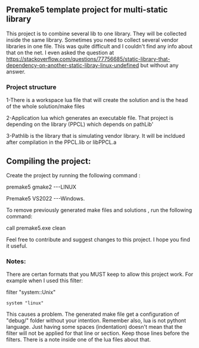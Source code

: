 ## Premake5 template project for multi-static library 

This project is to combine several lib to one library. They will be collected inside the same library. 
Sometimes you need to collect several vendor libraries in one file. This was quite difficult and I couldn't 
find any info about that on the net. I even asked the question at  
https://stackoverflow.com/questions/77756685/static-library-that-dependency-on-another-static-libray-linux-undefined
but without any answer. 

### Project structure 
1-There is a workspace lua file that will create the solution and is the head of the whole solution/make files 

2-Application lua which generates an executable file. That project is depending on the library (PPCL) which depends on pathLib'

3-Pathlib is the library that is simulating vendor library. It will be incldued after compilation in the PPCL.lib or libPPCL.a


## Compiling the project: 

Create the project by running the following command : 

premake5 gmake2  ---LINUX

Premake5 VS2022  ---Windows.


To remove previously generated make files and solutions , run the following command:

call premake5.exe clean


Feel free to contribute and suggest changes to this project. I hope you find it useful. 

### Notes:
There are certan formats that you MUST keep to allow this project work. 
For example when I used this filter:


filter "system::Unix"

    system "linux" 
    
This causes a problem. The generated make file get a configuration of "debug/" folder without your intention. 
Remember also, lua is not pythont language. Just having some spaces (indentation) doesn't mean that the filter will not be applied for that line or section. 
Keep those lines before the filters. There is a note inside one of the lua files about that. 
 
